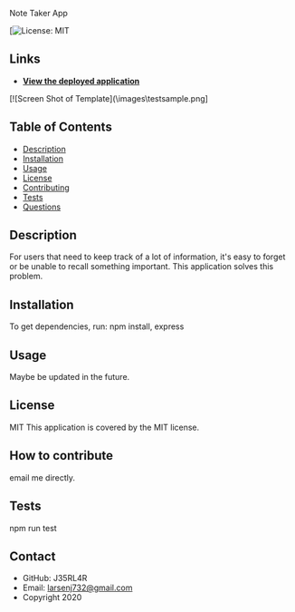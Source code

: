
Note Taker App

[![License: MIT](https://img.shields.io/badge/License-MIT-yellow.svg)
## Links
* **[View the deployed application](https://note-taker-app-jrl-v1.herokuapp.com/)**

[![Screen Shot of Template](\images\testsample.png]
## Table of Contents
- [Description](#description)
- [Installation](#installation)
- [Usage](#usage)
- [License](#license)
- [Contributing](#contributing)
- [Tests](#tests)
- [Questions](#questions)
## Description
For users that need to keep track of a lot of information, it's easy to forget or be unable to recall something important. This application solves this problem.
## Installation
To get dependencies, run:
npm install, express
## Usage
Maybe be updated in the future.
## License
MIT
This application is covered by the MIT license. 
## How to contribute
email me directly.
## Tests
npm run test
## Contact
* GitHub: J35RL4R
* Email: larsenj732@gmail.com
* Copyright 2020
